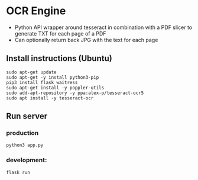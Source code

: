 # OCR Engine
- Python API wrapper around tesseract in combination with a PDF slicer to generate TXT for each page of a PDF
- Can optionally return back JPG with the text for each page

## Install instructions (Ubuntu)
```
sudo apt-get update
sudo apt-get -y install python3-pip
pip3 install flask waitress
sudo apt-get install -y poppler-utils
sudo add-apt-repository -y ppa:alex-p/tesseract-ocr5
sudo apt install -y tesseract-ocr
```
## Run server
### production
```python3 app.py``` 
### development: 
```flask run```
